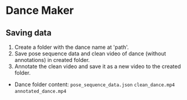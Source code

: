 # Dance Maker

## Saving data

1. Create a folder with the dance name at 'path'.
2. Save pose sequence data and clean video of dance (without annotations) in created folder.
3. Annotate the clean video and save it as a new video to the created folder.

* Dance folder content: `pose_sequence_data.json` `clean_dance.mp4` `annotated_dance.mp4`